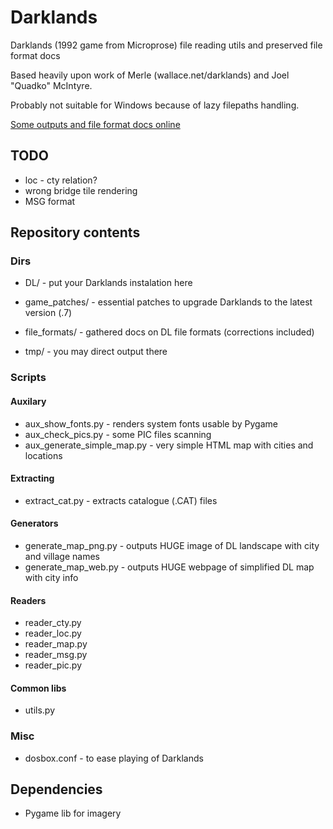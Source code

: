 # Darklands
Darklands (1992 game from Microprose) file reading utils and preserved file format docs

Based heavily upon work of Merle (wallace.net/darklands) and Joel "Quadko" McIntyre.

Probably not suitable for Windows because of lazy filepaths handling.

[Some outputs and file format docs online](http://wendigo.online-siesta.com/darklands/)


## TODO
* loc - cty relation?
* wrong bridge tile rendering
* MSG format

## Repository contents

### Dirs
* DL/ - put your Darklands instalation here
* game_patches/ - essential patches to upgrade Darklands to the latest version (.7)

* file_formats/ - gathered docs on DL file formats (corrections included)

* tmp/ - you may direct output there


### Scripts
#### Auxilary
* aux_show_fonts.py - renders system fonts usable by Pygame
* aux_check_pics.py - some PIC files scanning
* aux_generate_simple_map.py - very simple HTML map with cities and locations

#### Extracting
* extract_cat.py - extracts catalogue (.CAT) files

#### Generators
* generate_map_png.py - outputs HUGE image of DL landscape with city and village names
* generate_map_web.py - outputs HUGE webpage of simplified DL map with city info

#### Readers
* reader_cty.py
* reader_loc.py
* reader_map.py
* reader_msg.py
* reader_pic.py

#### Common libs
* utils.py


### Misc
* dosbox.conf - to ease playing of Darklands

## Dependencies
* Pygame lib for imagery

